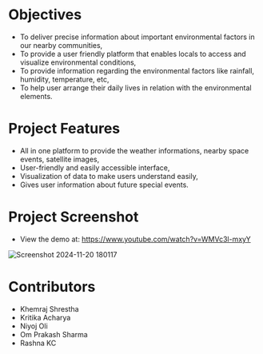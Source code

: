 # Objectives
- To deliver precise information about important environmental factors in our nearby communities,
- To provide a user friendly platform that enables locals to access and visualize environmental conditions,
- To provide information regarding the environmental factors like rainfall, humidity, temperature,  etc,
- To help user arrange their daily lives in relation with the environmental elements.

# Project Features
- All in one platform to provide the weather informations, nearby space events, satellite images,
- User-friendly and easily accessible interface,
- Visualization of data to make users understand easily,
- Gives user information about future special events.

# Project Screenshot
- View the demo at: https://www.youtube.com/watch?v=WMVc3l-mxyY

![Screenshot 2024-11-20 180117](https://github.com/user-attachments/assets/a67ed725-d8b8-4c8f-b4de-21ae46347f35)

# Contributors
- Khemraj Shrestha
- Kritika Acharya
- Niyoj Oli
- Om Prakash Sharma
- Rashna KC
